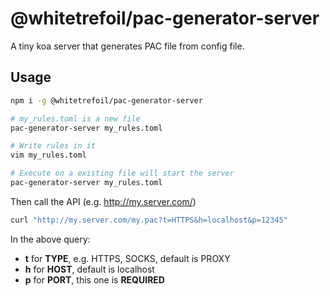 @whitetrefoil/pac-generator-server
==================================

A tiny koa server that generates PAC file from config file.

Usage
-----

```bash
npm i -g @whitetrefoil/pac-generator-server

# my_rules.toml is a new file
pac-generator-server my_rules.toml

# Write rules in it
vim my_rules.toml

# Execute on a existing file will start the server
pac-generator-server my_rules.toml
```

Then call the API (e.g. http://my.server.com/)

```bash
curl "http://my.server.com/my.pac?t=HTTPS&h=localhost&p=12345"
```

In the above query:

* **t** for **TYPE**, e.g. HTTPS, SOCKS, default is PROXY
* **h** for **HOST**, default is localhost
* **p** for **PORT**, this one is **REQUIRED**
